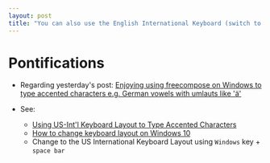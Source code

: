 ```yaml
---
layout: post
title: "You can also use the English International Keyboard (switch to this keyboard using Windows + Space Bar) to type accented characters \"+ a vowel to get German umlauts for example"
---
```


# Pontifications

* Regarding yesterday's post: [Enjoying using freecompose on Windows to type accented characters e.g. German vowels with umlauts like 'ä'](http://rolandtanglao.com/2019/05/01/p1-free-compose-to-type-accented-characters-on-windows/)

* See:
    * [Using US-Int'l Keyboard Layout to Type Accented Characters](https://support.microsoft.com/en-ca/help/97738/using-us-int-l-keyboard-layout-to-type-accented-characters)
    * [How to change keyboard layout on Windows 10](https://www.windowscentral.com/how-change-your-keyboard-layout-windows-10)
    * Change to the US International Keyboard Layout using ```Windows``` key + ```space bar```

